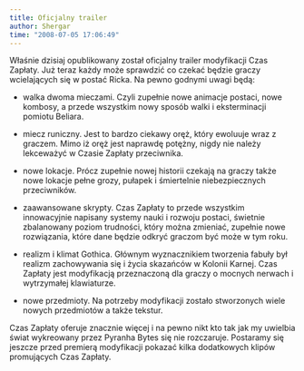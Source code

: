 ```yaml
---
title: Oficjalny trailer
author: Shergar
time: "2008-07-05 17:06:49"
---
```


Właśnie dzisiaj opublikowany został oficjalny trailer modyfikacji Czas Zapłaty. Już teraz każdy może sprawdzić co czekać będzie graczy wcielających się w postać Ricka. Na pewno godnymi uwagi będą:

- walka dwoma mieczami. Czyli zupełnie nowe animacje postaci, nowe kombosy, a przede wszystkim nowy sposób walki i eksterminacji pomiotu Beliara.

- miecz runiczny. Jest to bardzo ciekawy oręż, który ewoluuje wraz z graczem. Mimo iż oręż jest naprawdę potężny, nigdy nie należy lekceważyć w Czasie Zapłaty przeciwnika.

- nowe lokacje. Prócz zupełnie nowej historii czekają na graczy także nowe lokacje pełne grozy, pułapek i śmiertelnie niebezpiecznych przeciwników.

- zaawansowane skrypty. Czas Zapłaty to przede wszystkim innowacyjnie napisany systemy nauki i rozwoju postaci, świetnie zbalanowany poziom trudności, który można zmieniać, zupełnie nowe rozwiązania, które dane będzie odkryć graczom być może w tym roku.

- realizm i klimat Gothica. Głównym wyznacznikiem tworzenia fabuły był realizm zachowywania się i życia skazańców w Kolonii Karnej. Czas Zapłaty jest modyfikacją przeznaczoną dla graczy o mocnych nerwach i wytrzymałej klawiaturze.

- nowe przedmioty. Na potrzeby modyfikacji zostało stworzonych wiele nowych przedmiotów a także tekstur.

Czas Zapłaty oferuje znacznie więcej i na pewno nikt kto tak jak my uwielbia świat wykreowany przez Pyranha Bytes się nie rozczaruje. 
Postaramy się jeszcze przed premierą modyfikacji pokazać kilka dodatkowych klipów promujących Czas Zapłaty.
